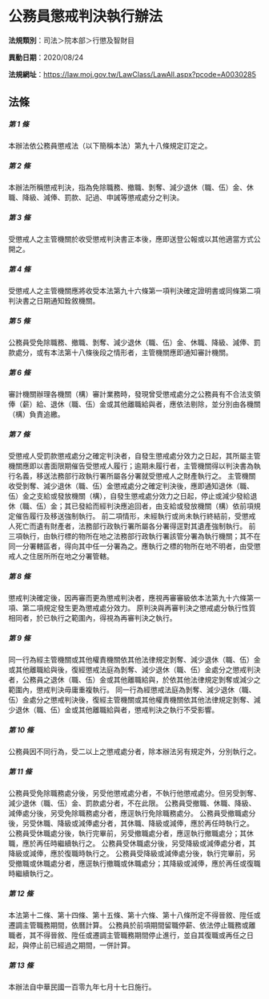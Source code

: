 # 公務員懲戒判決執行辦法

**法規類別**：司法＞院本部＞行懲及智財目

**異動日期**：2020/08/24  

**法規網址**：https://law.moj.gov.tw/LawClass/LawAll.aspx?pcode=A0030285





## 法條
##### 第 1 條
本辦法依公務員懲戒法（以下簡稱本法）第九十八條規定訂定之。

##### 第 2 條
本辦法所稱懲戒判決，指為免除職務、撤職、剝奪、減少退休（職、伍）金、休職、降級、減俸、罰款、記過、申誡等懲戒處分之判決。

##### 第 3 條
受懲戒人之主管機關於收受懲戒判決書正本後，應即送登公報或以其他適當方式公開之。

##### 第 4 條
受懲戒人之主管機關應將收受本法第九十六條第一項判決確定證明書或同條第二項判決書之日期通知銓敘機關。

##### 第 5 條
公務員受免除職務、撤職、剝奪、減少退休（職、伍）金、休職、降級、減俸、罰款處分，或有本法第十八條後段之情形者，主管機關應即通知審計機關。

##### 第 6 條
審計機關辦理各機關（構）審計業務時，發現曾受懲戒處分之公務員有不合法支領俸（薪）給、退休（職、伍）金或其他離職給與者，應依法剔除，並分別由各機關（構）負責追繳。

##### 第 7 條
受懲戒人受罰款懲戒處分之確定判決者，自發生懲戒處分效力之日起，其所屬主管機關應即以書面限期催告受懲戒人履行；逾期未履行者，主管機關得以判決書為執行名義，移送法務部行政執行署所屬各分署就受懲戒人之財產執行之。
主管機關收受剝奪、減少退休（職、伍）金懲戒處分之確定判決後，應即通知退休（職、伍）金之支給或發放機關（構），自發生懲戒處分效力之日起，停止或減少發給退休（職、伍）金；其已發給而經判決應追回者，由支給或發放機關（構）依前項規定催告履行及移送強制執行。
前二項情形，未經執行或尚未執行終結前，受懲戒人死亡而遺有財產者，法務部行政執行署所屬各分署得逕對其遺產強制執行。
前三項執行，由執行標的物所在地之法務部行政執行署該管分署為執行機關；其不在同一分署轄區者，得向其中任一分署為之。應執行之標的物所在地不明者，由受懲戒人之住居所所在地之分署管轄。

##### 第 8 條
懲戒判決確定後，因再審而更為懲戒判決者，應視再審審級依本法第九十六條第一項、第二項規定發生更為懲戒處分效力。 
原判決與再審判決之懲戒處分執行性質相同者，於已執行之範圍內，得視為再審判決之執行。

##### 第 9 條
同一行為經主管機關或其他權責機關依其他法律規定剝奪、減少退休（職、伍）金或其他離職給與後，復經懲戒法庭為剝奪、減少退休（職、伍）金處分之懲戒判決者，公務員之退休（職、伍）金或其他離職給與，於依其他法律規定剝奪或減少之範圍內，懲戒判決毋庸重複執行。
同一行為經懲戒法庭為剝奪、減少退休（職、伍）金處分之懲戒判決後，復經主管機關或其他權責機關依其他法律規定剝奪、減少退休（職、伍）金或其他離職給與者，懲戒判決之執行不受影響。

##### 第 10 條
公務員因不同行為，受二以上之懲戒處分者，除本辦法另有規定外，分別執行之。

##### 第 11 條
公務員受免除職務處分後，另受他懲戒處分者，不執行他懲戒處分。但另受剝奪、減少退休（職、伍）金、罰款處分者，不在此限。
公務員受撤職、休職、降級、減俸處分後，另受免除職務處分者，應逕執行免除職務處分。 
公務員受撤職處分後，另受休職、降級或減俸處分者，其休職、降級或減俸，應於再任時執行之。 
公務員受休職處分後，執行完畢前，另受撤職處分者，應逕執行撤職處分；其休職，應於再任時繼續執行之。 
公務員受休職處分後，另受降級或減俸處分者，其降級或減俸，應於復職時執行之。 
公務員受降級或減俸處分後，執行完畢前，另受撤職或休職處分者，應逕執行撤職或休職處分；其降級或減俸，應於再任或復職時繼續執行之。

##### 第 12 條
本法第十二條、第十四條、第十五條、第十六條、第十八條所定不得晉敘、陞任或遷調主管職務期間，依曆計算。
公務員於前項期間留職停薪、依法停止職務或離職者，其不得晉敘、陞任或遷調主管職務期間停止進行，並自其復職或再任之日起，與停止前已經過之期間，一併計算。

##### 第 13 條
本辦法自中華民國一百零九年七月十七日施行。


